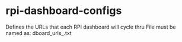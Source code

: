 # rpi-dashboard-configs
Defines the URLs that each RPI dashboard will cycle thru
File must be named as:  dboard_urls_<system-short-name>.txt
